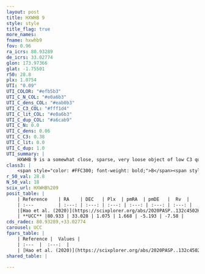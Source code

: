 ```yaml
---
layout: post
title: HXWHB 9
style: style
title_flag: true
more_names: 
fname: hxwhb9
fov: 0.96
ra_icrs: 80.93289
de_icrs: 33.02774
glon: 173.97366
glat: -1.75501
r50: 28.8
plx: 1.0754
UTI: "0.09"
UTI_COLOR: "#efb5b3"
UTI_C_N_COL: "#e0a6b3"
UTI_C_dens_COL: "#eab0b3"
UTI_C_C3_COL: "#fff1d4"
UTI_C_lit_COL: "#e0a6b3"
UTI_C_dup_COL: "#a6cab9"
UTI_C_N: 0.0
UTI_C_dens: 0.06
UTI_C_C3: 0.38
UTI_C_lit: 0.0
UTI_C_dup: 1.0
UTI_summary: |
    HXWHB 9 is a somewhat close, sparse, very loose object of low C3 quality. It is rarely studied in the literature.<br><br><span style="color: #99180f; font-weight: bold;">Warning: </span>contains less than 25 stars with <i>P>0.5</i> estimated.
class3: |
    <span style="color: #FFC300; font-weight: bold;">B</span><span style="color: red; font-weight: bold;">C</span>
r_50_val: 28.8
N_50_val: 18
scix_url: HXWHB%209
posit_table: |
    | Reference    | RA    | DEC   | Plx  | pmRA  | pmDE   |  Rv  |
    | :---         | :---: | :---: | :---: | :---: | :---: | :---: |
    |[Hao et al. (2020)](https://scixplorer.org/abs/2020PASP..132c4502H) | 80.78 | 33.09 | 1.15 | 1.72 | -5.15 | -- |
    | **UCC** |80.933 | 33.028 | 1.075 | 1.668 | -5.193 | -7.58 | 
cds_radec: 80.93289,+33.02774
carousel: UCC
fpars_table: |
    | Reference |  Values |
    | :---  |  :---:  |
    | [Hao et al. (2020)](https://scixplorer.org/abs/2020PASP..132c4502H) | `AG=0.64, d_pc=868.5, logt=8.9` |
shared_table: |
    
---
```

